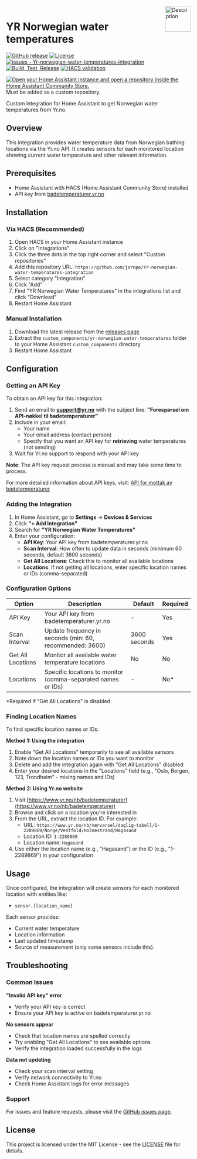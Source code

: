 
<img src="https://brands.home-assistant.io/_/yr_norwegian_water_temperatures/icon.png" alt="Description" height="70" align="right" />

# YR Norwegian water temperatures


[![GitHub release](https://img.shields.io/github/release/jornpe/Yr-norwegian-water-temperatures-integration?include_prereleases=&sort=semver&color=blue)](https://github.com/jornpe/Yr-norwegian-water-temperatures-integration/releases/)
[![License](https://img.shields.io/badge/License-MIT-blue)](#license)
[![issues - Yr-norwegian-water-temperatures-integration](https://img.shields.io/github/issues/jornpe/Yr-norwegian-water-temperatures-integration)](https://github.com/jornpe/Yr-norwegian-water-temperatures-integration/issues)
[![Build, Test, Release](https://github.com/jornpe/Yr-norwegian-water-temperatures-integration/actions/workflows/release.yml/badge.svg)](https://github.com/jornpe/Yr-norwegian-water-temperatures-integration/actions/workflows/release.yml)
[![HACS validation](https://github.com/jornpe/Yr-norwegian-water-temperatures-integration/actions/workflows/hacs.yml/badge.svg)](https://github.com/jornpe/Yr-norwegian-water-temperatures-integration/actions/workflows/hacs.yml)


[![Open your Home Assistant instance and open a repository inside the Home Assistant Community Store.](https://my.home-assistant.io/badges/hacs_repository.svg)](https://github.com/jornpe/Yr-norwegian-water-temperatures-integration)  
Must be added as a custom repository.


Custom integration for Home Assistant to get Norwegian water temperatures from Yr.no.

## Overview

This integration provides water temperature data from Norwegian bathing locations via the Yr.no API. It creates sensors for each monitored location showing current water temperature and other relevant information.

## Prerequisites

- Home Assistant with HACS (Home Assistant Community Store) installed
- API key from [badetemperaturer.yr.no](https://badetemperaturer.yr.no)

## Installation

### Via HACS (Recommended)

1. Open HACS in your Home Assistant instance
2. Click on "Integrations"
3. Click the three dots in the top right corner and select "Custom repositories"
4. Add this repository URL: `https://github.com/jornpe/Yr-norwegian-water-temperatures-integration`
5. Select category "Integration"
6. Click "Add"
7. Find "YR Norwegian Water Temperatures" in the integrations list and click "Download"
8. Restart Home Assistant

### Manual Installation

1. Download the latest release from the [releases page](https://github.com/jornpe/Yr-norwegian-water-temperatures-integration/releases)
2. Extract the `custom_components/yr-norwegian-water-temperatures` folder to your Home Assistant `custom_components` directory
3. Restart Home Assistant

## Configuration

### Getting an API Key

To obtain an API key for this integration:

1. Send an email to **support@yr.no** with the subject line: **"Forespørsel om API-nøkkel til badetemperaturer"**
2. Include in your email:
   - Your name
   - Your email address (contact person)
   - Specify that you want an API key for **retrieving** water temperatures (not sending)
3. Wait for Yr.no support to respond with your API key

**Note**: The API key request process is manual and may take some time to process.

For more detailed information about API keys, visit: [API for mottak av badetemperaturer](https://hjelp.yr.no/hc/no/articles/4402057323154-API-for-mottak-av-badetemperaturer)

### Adding the Integration

1. In Home Assistant, go to **Settings** → **Devices & Services**
2. Click **"+ Add Integration"**
3. Search for **"YR Norwegian Water Temperatures"**
4. Enter your configuration:
   - **API Key**: Your API key from badetemperaturer.yr.no
   - **Scan Interval**: How often to update data in seconds (minimum 60 seconds, default 3600 seconds)
   - **Get All Locations**: Check this to monitor all available locations
   - **Locations**: If not getting all locations, enter specific location names or IDs (comma-separated)

### Configuration Options

| Option | Description | Default | Required |
|--------|-------------|---------|----------|
| API Key | Your API key from badetemperaturer.yr.no | - | Yes |
| Scan Interval | Update frequency in seconds (min: 60, recommended: 3600) | 3600 seconds | Yes |
| Get All Locations | Monitor all available water temperature locations | No | No |
| Locations | Specific locations to monitor (comma-separated names or IDs) | - | No* |

*Required if "Get All Locations" is disabled

### Finding Location Names

To find specific location names or IDs:

**Method 1: Using the integration**
1. Enable "Get All Locations" temporarily to see all available sensors
2. Note down the location names or IDs you want to monitor
3. Delete and add the integration again with "Get All Locations" disabled
4. Enter your desired locations in the "Locations" field (e.g., "Oslo, Bergen, 123, Trondheim" - mixing names and IDs)

**Method 2: Using Yr.no website**
1. Visit [https://www.yr.no/nb/badetemperaturer](https://www.yr.no/nb/badetemperaturer)
2. Browse and click on a location you're interested in
3. From the URL, extract the location ID. For example:
   - URL: `https://www.yr.no/nb/værvarsel/daglig-tabell/1-2289869/Norge/Vestfold/Holmestrand/Hagasand`
   - Location ID: `1-2289869`
   - Location name: `Hagasand`
4. Use either the location name (e.g., "Hagasand") or the ID (e.g., "1-2289869") in your configuration

## Usage

Once configured, the integration will create sensors for each monitored location with entities like:
- `sensor.[location_name]`

Each sensor provides:
- Current water temperature
- Location information
- Last updated timestamp
- Source of measurement (only some sensors include this). 

## Troubleshooting

### Common Issues

**"Invalid API key" error**
- Verify your API key is correct
- Ensure your API key is active on badetemperaturer.yr.no

**No sensors appear**
- Check that location names are spelled correctly
- Try enabling "Get All Locations" to see available options
- Verify the integration loaded successfully in the logs

**Data not updating**
- Check your scan interval setting
- Verify network connectivity to Yr.no
- Check Home Assistant logs for error messages

### Support

For issues and feature requests, please visit the [GitHub issues page](https://github.com/jornpe/Yr-norwegian-water-temperatures-integration/issues).

## License

This project is licensed under the MIT License - see the [LICENSE](LICENSE) file for details.


